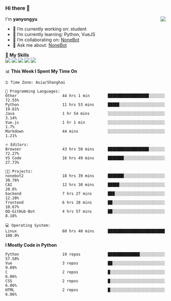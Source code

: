 ### Hi there 👋

<a href="#">
  <img align="right" src="https://github-readme-stats.vercel.app/api?username=yanyongyu&count_private=true&show_icons=true&bg_color=15,f2f7fd,E0EAFC" />
</a>

I'm **yanyongyu**

- 🔭 I’m currently working on: student
- 🌱 I’m currently learning: Python, VueJS
- 👯 I’m collaborating on: [NoneBot](https://github.com/nonebot)
- 💬 Ask me about: [NoneBot](https://github.com/nonebot)

🌟 **My Skills**  
![](https://img.shields.io/badge/-Python-3e74a2?style=flat-square&logo=Python&logoColor=fff)
![](https://img.shields.io/badge/-Vue-4fc08d?style=flat-square&logo=Vue.js&logoColor=fff)
![](https://img.shields.io/badge/-Node.js-339933?style=flat-square&logo=Node.js&logoColor=fff)
![](https://img.shields.io/badge/-Docker-2496ED?style=flat-square&logo=Docker&logoColor=fff)
![](https://img.shields.io/badge/-Linux-000000?style=flat-square&logo=Linux&logoColor=fff)

<!--START_SECTION:waka-->
📊 **This Week I Spent My Time On** 

```text
⌚︎ Time Zone: Asia/Shanghai

💬 Programming Languages: 
Other                    44 hrs 1 min        ██████████████████░░░░░░░   72.55% 
Python                   11 hrs 53 mins      █████░░░░░░░░░░░░░░░░░░░░   19.61% 
Java                     1 hr 54 mins        ░░░░░░░░░░░░░░░░░░░░░░░░░   3.14% 
Vue.js                   1 hr 1 min          ░░░░░░░░░░░░░░░░░░░░░░░░░   1.7% 
Markdown                 44 mins             ░░░░░░░░░░░░░░░░░░░░░░░░░   1.21%

🔥 Editors: 
Browser                  43 hrs 50 mins      ██████████████████░░░░░░░   72.27% 
VS Code                  16 hrs 49 mins      ███████░░░░░░░░░░░░░░░░░░   27.73%

🐱‍💻 Projects: 
nonebot2                 18 hrs 39 mins      ███████░░░░░░░░░░░░░░░░░░   30.76% 
CAI                      12 hrs 30 mins      █████░░░░░░░░░░░░░░░░░░░░   20.6% 
backend                  7 hrs 27 mins       ███░░░░░░░░░░░░░░░░░░░░░░   12.28% 
frontend                 6 hrs 28 mins       ██░░░░░░░░░░░░░░░░░░░░░░░   10.67% 
QQ-GitHub-Bot            4 hrs 57 mins       ██░░░░░░░░░░░░░░░░░░░░░░░   8.18%

💻 Operating System: 
Linux                    60 hrs 40 mins      █████████████████████████   100.0%

```

**I Mostly Code in Python** 

```text
Python                   19 repos            ██████████████░░░░░░░░░░░   57.58% 
Vue                      3 repos             ██░░░░░░░░░░░░░░░░░░░░░░░   9.09% 
C                        2 repos             █░░░░░░░░░░░░░░░░░░░░░░░░   6.06% 
CSS                      2 repos             █░░░░░░░░░░░░░░░░░░░░░░░░   6.06% 
HTML                     2 repos             █░░░░░░░░░░░░░░░░░░░░░░░░   6.06%

```



<!--END_SECTION:waka-->
